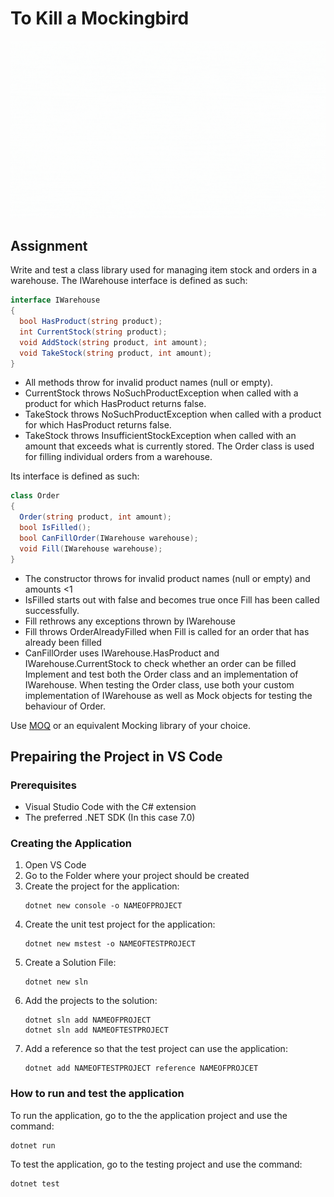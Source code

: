 # To Kill a Mockingbird
<p align="center">
<img src="./banner.gif" width="1000" >
</p>

## Assignment
Write and test a class library used for managing item stock and orders in a warehouse.
The IWarehouse interface is defined as such:

```cs
interface IWarehouse
{
  bool HasProduct(string product);
  int CurrentStock(string product);
  void AddStock(string product, int amount);
  void TakeStock(string product, int amount);
}
```
- All methods throw for invalid product names (null or empty).
- CurrentStock throws NoSuchProductException when called with a product for which HasProduct returns false.
- TakeStock throws NoSuchProductException when called with a product for which HasProduct returns false.
- TakeStock throws InsufficientStockException when called with an amount that exceeds what is currently stored.
The Order class is used for filling individual orders from a warehouse.

Its interface is defined as such:
```cs
class Order
{
  Order(string product, int amount);
  bool IsFilled();
  bool CanFillOrder(IWarehouse warehouse);
  void Fill(IWarehouse warehouse);
}
```

- The constructor throws for invalid product names (null or empty) and amounts <1
- IsFilled starts out with false and becomes true once Fill has been called successfully.
- Fill rethrows any exceptions thrown by IWarehouse
- Fill throws OrderAlreadyFilled when Fill is called for an order that has already been filled
- CanFillOrder uses IWarehouse.HasProduct and IWarehouse.CurrentStock to check whether an order can be filled
Implement and test both the Order class and an implementation of IWarehouse.
When testing the Order class, use both your custom implementation of IWarehouse as well as Mock objects for testing the behaviour of Order.

Use <a href="https://github.com/moq/moq4" target="_blank">MOQ</a> or an equivalent Mocking library of your choice.


## Prepairing the Project in VS Code
### Prerequisites
- Visual Studio Code with the C# extension
- The preferred .NET SDK (In this case 7.0)

### Creating the Application
1. Open VS Code
2. Go to the Folder where your project should be created
3. Create the project for the application:
    ```
    dotnet new console -o NAMEOFPROJECT
    ```
4. Create the unit test project for the application:
    ```
    dotnet new mstest -o NAMEOFTESTPROJECT
    ```
5. Create a Solution File:
    ```
    dotnet new sln
    ```
6. Add the projects to the solution:
    ```
    dotnet sln add NAMEOFPROJECT
    dotnet sln add NAMEOFTESTPROJECT
    ```
7. Add a reference so that the test project can use the application:
    ```
    dotnet add NAMEOFTESTPROJECT reference NAMEOFPROJCET
    ```

### How to run and test the application
To run the application, go to the the application project and use the command:
```
dotnet run
```

To test the application, go to the testing project and use the command:
```
dotnet test
```
